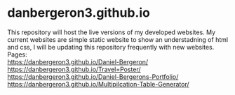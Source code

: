 # danbergeron3.github.io
This repository will host the live versions of my developed websites. 
My current websites are simple static website to show an understadning 
of html and css, I will be updating this repository frequently with new 
websites. 
Pages:
<br />  https://danbergeron3.github.io/Daniel-Bergeron/
<br />  https://danbergeron3.github.io/Travel=Poster/
<br />  https://danbergeron3.github.io/Daniel-Bergerons-Portfolio/
<br />  https://danbergeron3.github.io/Multipilcation-Table-Generator/

